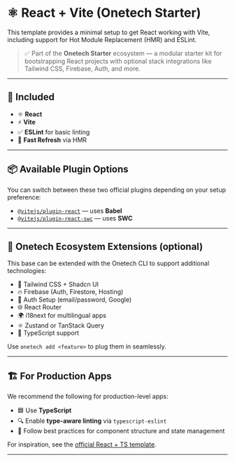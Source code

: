 # ⚛️ React + Vite (Onetech Starter)

This template provides a minimal setup to get React working with Vite, including support for Hot Module Replacement (HMR) and ESLint.

> ✅ Part of the **Onetech Starter** ecosystem — a modular starter kit for bootstrapping React projects with optional stack integrations like Tailwind CSS, Firebase, Auth, and more.

---

## 🔧 Included

- ⚛️ **React**  
- ⚡ **Vite**  
- ✅ **ESLint** for basic linting  
- 🔁 **Fast Refresh** via HMR  

---

## 📦 Available Plugin Options

You can switch between these two official plugins depending on your setup preference:

- [`@vitejs/plugin-react`](https://github.com/vitejs/vite-plugin-react/blob/main/packages/plugin-react) — uses **Babel**
- [`@vitejs/plugin-react-swc`](https://github.com/vitejs/vite-plugin-react/blob/main/packages/plugin-react-swc) — uses **SWC**

---

## 🚀 Onetech Ecosystem Extensions (optional)

This base can be extended with the Onetech CLI to support additional technologies:

- 🎨 Tailwind CSS + Shadcn UI
- 🔥 Firebase (Auth, Firestore, Hosting)
- 🔐 Auth Setup (email/password, Google)
- 🌐 React Router
- 🌍 i18next for multilingual apps
- ⚛ Zustand or TanStack Query
- 🧠 TypeScript support

Use `onetech add <feature>` to plug them in seamlessly.

---

## 🏗 For Production Apps

We recommend the following for production-level apps:

- 🟦 Use **TypeScript**
- 🔍 Enable **type-aware linting** via `typescript-eslint`
- 📁 Follow best practices for component structure and state management

For inspiration, see the [official React + TS template](https://github.com/vitejs/vite/tree/main/packages/create-vite/template-react-ts).

---